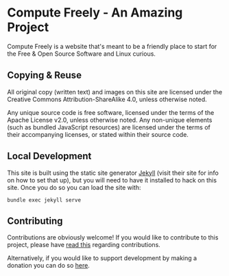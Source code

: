 # Compute Freely - An Amazing Project

Compute Freely is a website that's meant to be a friendly place to start for the Free & Open Source Software and Linux curious.

## Copying & Reuse

All original copy (written text) and images on this site are licensed under the Creative Commons Attribution-ShareAlike 4.0, unless otherwise noted.

Any unique source code is free software, licensed under the terms of the Apache License v2.0, unless otherwise noted. Any non-unique elements (such as bundled JavaScript resources) are licensed under the terms of their accompanying licenses, or stated within their source code.

## Local Development

This site is built using the static site generator [Jekyll](https://jekyllrb.com/) (visit their site for info on how to set that up), but you will need to have it installed to hack on this site. Once you do so you can load the site with:

	bundle exec jekyll serve

## Contributing

Contributions are obviously welcome! If you would like to contribute to this project, please have [read this](/CONTRIBUTING.md) regarding contributions.

Alternatively, if you would like to support development by making a donation you can do so [here](https://snwh.org/donate).
